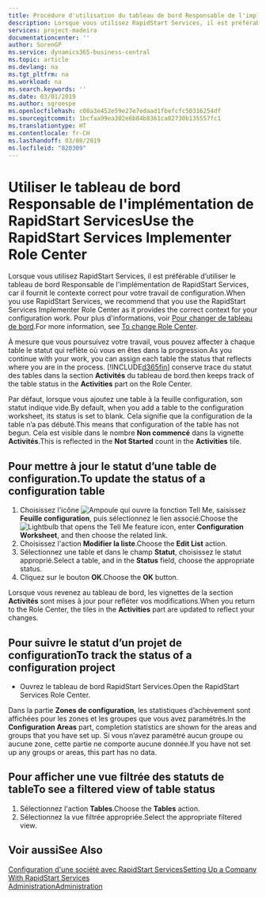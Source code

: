 ```yaml
---
title: Procédure d'utilisation du tableau de bord Responsable de l'implémentation de RapidStart Services | Microsoft Docs
description: Lorsque vous utilisez RapidStart Services, il est préférable de faire un suivi de votre travail et d’utiliser le tableau de bord Responsable de l'implémentation de RapidStart Services, car il fournit le contexte correct pour votre travail de configuration.
services: project-madeira
documentationcenter: ''
author: SorenGP
ms.service: dynamics365-business-central
ms.topic: article
ms.devlang: na
ms.tgt_pltfrm: na
ms.workload: na
ms.search.keywords: ''
ms.date: 03/01/2019
ms.author: sgroespe
ms.openlocfilehash: c00a3e452e59e27e7edaad1fbefcfc50316254df
ms.sourcegitcommit: 1bcfaa99ea302e6b84b8361ca02730b135557fc1
ms.translationtype: HT
ms.contentlocale: fr-CH
ms.lasthandoff: 03/08/2019
ms.locfileid: "820309"
---
```

# <a name="use-the-rapidstart-services-implementer-role-center"></a><span data-ttu-id="de78f-103">Utiliser le tableau de bord Responsable de l'implémentation de RapidStart Services</span><span class="sxs-lookup"><span data-stu-id="de78f-103">Use the RapidStart Services Implementer Role Center</span></span>
<span data-ttu-id="de78f-104">Lorsque vous utilisez RapidStart Services, il est préférable d’utiliser le tableau de bord Responsable de l'implémentation de RapidStart Services, car il fournit le contexte correct pour votre travail de configuration.</span><span class="sxs-lookup"><span data-stu-id="de78f-104">When you use RapidStart Services, we recommend that you use the RapidStart Services Implementer Role Center as it provides the correct context for your configuration work.</span></span> <span data-ttu-id="de78f-105">Pour plus d'informations, voir [Pour changer de tableau de bord](ui-change-basic-settings.md#to-change-role-center).</span><span class="sxs-lookup"><span data-stu-id="de78f-105">For more information, see [To change Role Center](ui-change-basic-settings.md#to-change-role-center).</span></span>

<span data-ttu-id="de78f-106">À mesure que vous poursuivez votre travail, vous pouvez affecter à chaque table le statut qui reflète où vous en êtes dans la progression.</span><span class="sxs-lookup"><span data-stu-id="de78f-106">As you continue with your work, you can assign each table the status that reflects where you are in the process.</span></span> [!INCLUDE[d365fin](includes/d365fin_md.md)] <span data-ttu-id="de78f-107">conserve trace du statut des tables dans la section **Activités** du tableau de bord.</span><span class="sxs-lookup"><span data-stu-id="de78f-107">then keeps track of the table status in the **Activities** part on the Role Center.</span></span>  

<span data-ttu-id="de78f-108">Par défaut, lorsque vous ajoutez une table à la feuille configuration, son statut indique vide.</span><span class="sxs-lookup"><span data-stu-id="de78f-108">By default, when you add a table to the configuration worksheet, its status is set to blank.</span></span> <span data-ttu-id="de78f-109">Cela signifie que la configuration de la table n’a pas débuté.</span><span class="sxs-lookup"><span data-stu-id="de78f-109">This means that configuration of the table has not begun.</span></span> <span data-ttu-id="de78f-110">Cela est visible dans le nombre **Non commencé** dans la vignette **Activités**.</span><span class="sxs-lookup"><span data-stu-id="de78f-110">This is reflected in the **Not Started** count in the **Activities** tile.</span></span>  

## <a name="to-update-the-status-of-a-configuration-table"></a><span data-ttu-id="de78f-111">Pour mettre à jour le statut d’une table de configuration.</span><span class="sxs-lookup"><span data-stu-id="de78f-111">To update the status of a configuration table</span></span>  
1.  <span data-ttu-id="de78f-112">Choisissez l'icône ![Ampoule qui ouvre la fonction Tell Me](media/ui-search/search_small.png "Dites-moi ce que vous voulez faire"), saisissez **Feuille configuration**, puis sélectionnez le lien associé.</span><span class="sxs-lookup"><span data-stu-id="de78f-112">Choose the ![Lightbulb that opens the Tell Me feature](media/ui-search/search_small.png "Tell me what you want to do") icon, enter **Configuration Worksheet**, and then choose the related link.</span></span>  
2.  <span data-ttu-id="de78f-113">Choisissez l'action **Modifier la liste**.</span><span class="sxs-lookup"><span data-stu-id="de78f-113">Choose the **Edit List** action.</span></span>  
3.  <span data-ttu-id="de78f-114">Sélectionnez une table et dans le champ **Statut**, choisissez le statut approprié.</span><span class="sxs-lookup"><span data-stu-id="de78f-114">Select a table, and in the **Status** field, choose the appropriate status.</span></span>  
4.  <span data-ttu-id="de78f-115">Cliquez sur le bouton **OK**.</span><span class="sxs-lookup"><span data-stu-id="de78f-115">Choose the **OK** button.</span></span>  

<span data-ttu-id="de78f-116">Lorsque vous revenez au tableau de bord, les vignettes de la section **Activités** sont mises à jour pour refléter vos modifications.</span><span class="sxs-lookup"><span data-stu-id="de78f-116">When you return to the Role Center, the tiles in the **Activities** part are updated to reflect your changes.</span></span>  

## <a name="to-track-the-status-of-a-configuration-project"></a><span data-ttu-id="de78f-117">Pour suivre le statut d’un projet de configuration</span><span class="sxs-lookup"><span data-stu-id="de78f-117">To track the status of a configuration project</span></span>  
- <span data-ttu-id="de78f-118">Ouvrez le tableau de bord RapidStart Services.</span><span class="sxs-lookup"><span data-stu-id="de78f-118">Open the RapidStart Services Role Center.</span></span>  

<span data-ttu-id="de78f-119">Dans la partie **Zones de configuration**, les statistiques d’achèvement sont affichées pour les zones et les groupes que vous avez paramétrés.</span><span class="sxs-lookup"><span data-stu-id="de78f-119">In the **Configuration Areas** part, completion statistics are shown for the areas and groups that you have set up.</span></span> <span data-ttu-id="de78f-120">Si vous n’avez paramétré aucun groupe ou aucune zone, cette partie ne comporte aucune donnée.</span><span class="sxs-lookup"><span data-stu-id="de78f-120">If you have not set up any groups or areas, this part has no data.</span></span>  

## <a name="to-see-a-filtered-view-of-table-status"></a><span data-ttu-id="de78f-121">Pour afficher une vue filtrée des statuts de table</span><span class="sxs-lookup"><span data-stu-id="de78f-121">To see a filtered view of table status</span></span>  
1. <span data-ttu-id="de78f-122">Sélectionnez l'action **Tables**.</span><span class="sxs-lookup"><span data-stu-id="de78f-122">Choose the **Tables** action.</span></span>  
2. <span data-ttu-id="de78f-123">Sélectionnez la vue filtrée appropriée.</span><span class="sxs-lookup"><span data-stu-id="de78f-123">Select the appropriate filtered view.</span></span>  

## <a name="see-also"></a><span data-ttu-id="de78f-124">Voir aussi</span><span class="sxs-lookup"><span data-stu-id="de78f-124">See Also</span></span>  
[<span data-ttu-id="de78f-125">Configuration d'une société avec RapidStart Services</span><span class="sxs-lookup"><span data-stu-id="de78f-125">Setting Up a Company With RapidStart Services</span></span>](admin-set-up-a-company-with-rapidstart.md)  
[<span data-ttu-id="de78f-126">Administration</span><span class="sxs-lookup"><span data-stu-id="de78f-126">Administration</span></span>](admin-setup-and-administration.md)
